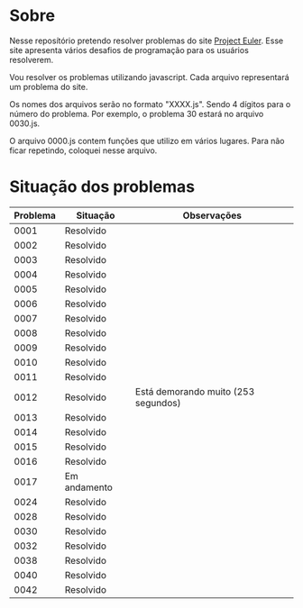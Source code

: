 # Sobre

Nesse reposítório pretendo resolver problemas do site [Project Euler](https://projecteuler.net/archives). Esse site apresenta vários desafios de programação para os usuários resolverem.

Vou resolver os problemas utilizando javascript. Cada arquivo representará um problema do site.

Os nomes dos arquivos serão no formato "XXXX.js". Sendo 4 dígitos para o número do problema. Por exemplo, o problema 30 estará no arquivo 0030.js.

O arquivo 0000.js contem funções que utilizo em vários lugares. Para não ficar repetindo, coloquei nesse arquivo.

# Situação dos problemas

| Problema | Situação     | Observações                         |
| -------- | ------------ | ----------------------------------- |
| 0001     | Resolvido    |
| 0002     | Resolvido    |
| 0003     | Resolvido    |
| 0004     | Resolvido    |
| 0005     | Resolvido    |
| 0006     | Resolvido    |
| 0007     | Resolvido    |
| 0008     | Resolvido    |
| 0009     | Resolvido    |
| 0010     | Resolvido    |
| 0011     | Resolvido    |
| 0012     | Resolvido    | Está demorando muito (253 segundos) |
| 0013     | Resolvido    |
| 0014     | Resolvido    |
| 0015     | Resolvido    |
| 0016     | Resolvido    |
| 0017     | Em andamento |
| 0024     | Resolvido    |
| 0028     | Resolvido    |
| 0030     | Resolvido    |
| 0032     | Resolvido    |
| 0038     | Resolvido    |
| 0040     | Resolvido    |
| 0042     | Resolvido    |
